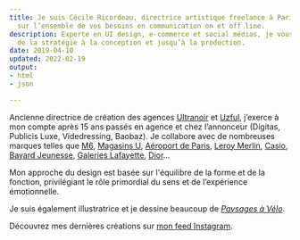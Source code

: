 ```yaml
---
title: Je suis Cécile Ricordeau, directrice artistique freelance à Paris. J’interviens
  sur l’ensemble de vos besoins en communication on et off line.
description: Experte en UI design, e-commerce et social médias, je vous accompagne
  de la stratégie à la conception et jusqu’à la production.
date: 2019-04-10
updated: 2022-02-19
output:
- html
- json

---
```

Ancienne directrice de création des agences [Ultranoir](https://www.ultranoir.com) et [Uzful](https://www.uzful.fr), j’exerce à mon compte après 15 ans passés en agence et chez l’annonceur (Digitas, Publicis Luxe, Videdressing, Baobaz). Je collabore avec de nombreuses marques telles que [M6](https://www.instagram.com/cecile.ricordeau/ "Instagram de Cécile Ricordeau"), [Magasins U](https://www.instagram.com/cecile.ricordeau/ "Instagram de Cécile Ricordeau"), [Aéroport de Paris](https://www.instagram.com/p/CVev6N2ocLs/?utm_source=ig_web_copy_link), [Leroy Merlin](https://www.behance.net/gallery/74693899/du-cot-de-chez-vous), [Casio](https://www.instagram.com/p/CHTVHKTI2Bf/?utm_source=ig_web_copy_link), [Bayard Jeunesse](https://www.behance.net/gallery/73864429/bayard-jeunesse), [Galeries Lafayette](https://www.behance.net/gallery/74355515/galeries-lafayette), [Dior](https://www.behance.net/gallery/73040331/dior-backstage)…

Mon approche du design est basée sur l'équilibre de la forme et de la fonction, privilégiant le rôle primordial du sens et de l’expérience émotionnelle.

Je suis également illustratrice et je dessine beaucoup de [_Paysages à Vélo_](https://shop.cecillie.fr).

Découvrez mes dernières créations sur [mon feed Instagram](https://www.instagram.com/cecile.ricordeau/).